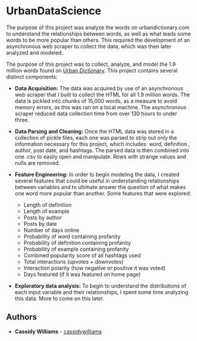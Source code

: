 # UrbanDataScience

The purpose of this project was analyze the words on urbandictionary.com to understand the relationships between words, as well as what leads some words to be more popular than others. This required the development of an asynchronous web scraper to collect the data, which was then later analyzed and modeled.

The purpose of this project was to collect, analyze, and model the 1.9 million words found on [Urban Dictionary](https://www.urbandictionary.com/). This project contains several distinct components:

* **Data Acquisition:** The data was acquired by use of an asynchronous web scraper that I built to collect the HTML for all 1.9 million words. The data is pickled into chunks of 15,000 words, as a measure to avoid memory errors, as this was ran on a local machine. The asynchronous scraper reduced data collection time from over 130 hours to under three.

* **Data Parsing and Cleaning:** Once the HTML data was stored in a collection of pickle files, each one was parsed to strip out only the information necessary for this project, which includes: word, definition , author, post date, and hashtags. The parsed data is then combined into one .csv to easily open and manipulate. Rows with strange values and nulls are removed.

* **Feature Engineering:** In order to begin modeling the data, I created several features that could be useful in understanding relationships between variables and to ultimate answer the question of what makes one word more popular than another. Some features that were explored:
  * Length of definition
  * Length of example
  * Posts by author
  * Posts by date
  * Number of days online
  * Probability of word containing profanity
  * Probability of definition containing profanity
  * Probability of example containing profanity
  * Combined popularity score of all hashtags used
  * Total interactions (upvotes + downvotes)
  * Interaction polarity (how negative or positive it was voted)
  * Days featured (if it was featured on home page)
  
* **Exploratory data analysis:** To begin to understand the distributions of each input variable and their relationships, I spent some time analyzing this data. More to come on this later.

## Authors

* **Cassidy Williams** - [cassidywilliams](https://github.com/cassidywilliams)


